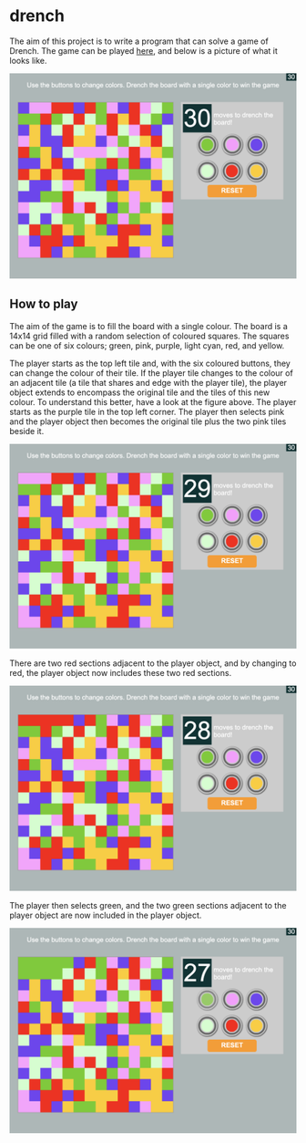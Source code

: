 # drench
The aim of this project is to write a program that can solve a game of
Drench. The game can be played [here](http://flashbynight.com/drench/),
and below is a picture of what it looks like.

![alt text](https://github.com/ConorDavenport/drench/blob/master/media/move1.png)

## How to play
The aim of the game is to fill the board with a single colour. The board is
a 14x14 grid filled with a random selection of coloured squares. The
squares can be one of six colours; green, pink, purple, light cyan, red, and yellow.

The player starts as the top left tile and, with the six coloured buttons, 
they can change the colour of their tile. If the player tile changes to the
colour of an adjacent tile (a tile that shares and edge with the player
tile), the player object extends to encompass the original tile and the 
tiles of this new colour. To understand this better, have a look at the 
figure above. The player starts as the purple tile in the top left corner. 
The player then selects pink and the player object then becomes the
original tile plus the two pink tiles beside it.

![alt text](https://github.com/ConorDavenport/drench/blob/master/media/move2.png)

There are two red sections adjacent to the player object, and by changing
to red, the player object now includes these two red sections.

![alt text](https://github.com/ConorDavenport/drench/blob/master/media/move3.png)

The player then selects green, and the two green sections adjacent to the
player object are now included in the player object.

![alt text](https://github.com/ConorDavenport/drench/blob/master/media/move4.png)